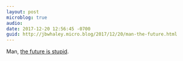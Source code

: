 ```yaml
---
layout: post
microblog: true
audio: 
date: 2017-12-20 12:56:45 -0700
guid: http://jbwhaley.micro.blog/2017/12/20/man-the-future.html
---
```

Man, [the future is stupid](https://www.cnet.com/products/magic-leap-one/preview/).
